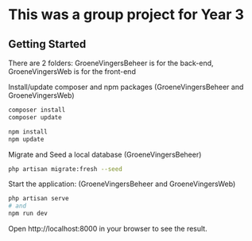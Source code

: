 # This was a group project for Year 3

## Getting Started
There are 2 folders: 
GroeneVingersBeheer is for the back-end, GroeneVingersWeb is for the front-end

Install/update composer and npm packages (GroeneVingersBeheer and GroeneVingersWeb)

```bash
composer install
composer update

npm install
npm update
```

Migrate and Seed a local database (GroeneVingersBeheer)

```bash
php artisan migrate:fresh --seed
```

Start the application: (GroeneVingersBeheer and GroeneVingersWeb)

```bash
php artisan serve
# and
npm run dev
```

Open http://localhost:8000 in your browser to see the result.
